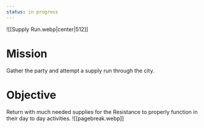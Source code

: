 ```yaml
---
status: in progress
---
```

![[Supply Run.webp|center|512]]
# Mission
Gather the party and attempt a supply run through the city.
# Objective
Return with much needed supplies for the Resistance to properly function in their day to day activities.
![[pagebreak.webp]]